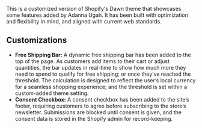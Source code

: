 This is a customized version of Shopify's Dawn theme that showcases some features added by Adanna Ugah. It has been built with optimization and flexibility in mind, and aligned with current web standards.

## Customizations

* **Free Shipping Bar:** A dynamic free shipping bar has been added to the top of the page. As customers add items to their cart or adjust quantities, the bar updates in real-time to show how much more they need to spend to qualify for free shipping; or once they’ve reached the threshold. The calculation is designed to reflect the user’s local currency for a seamless shopping experience; and the threshold is set within a custom-added theme setting.
* **Consent Checkbox:** A consent checkbox has been added to the site’s footer, requiring customers to agree before subscribing to the store’s newsletter. Submissions are blocked until consent is given, and the consent data is stored in the Shopify admin for record-keeping.